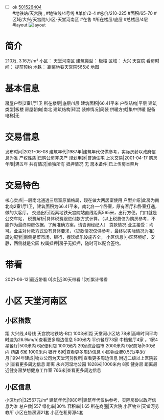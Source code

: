 - [ ] ok [501526404](https://bj.5i5j.com/ershoufang/501526404.html)  
 #地铁站/天宫院 ,  #地铁线/4号线
#单价/2-4 #总价/210-225 #面积/65-70   #区域/大兴/天宫院/小区-天堂河南区 #在售 #所在楼层/底层 #总楼层/4层 #layout 
![layout](http://image2a.5i5j.com/bdir/layout/f58da917fb584aadbfb6d5fdaeb1e4a0.jpg_P5.jpg) 
# 简介 
 210万,  3.16万/m² 
小区： 天堂河南区
建筑类型： 板楼
区域： 大兴 天宫院
看房时间： 提前预约
地铁： 距离地铁天宫院565米 地图
# 基本信息 
 房屋户型|2室1厅1卫
所在楼层|底层/4层
建筑面积|66.41平米
户型结构|平层
建筑类型|板楼
房屋朝向|南北
建筑结构|砖混
装修情况|简装
供暖方式|集中供暖
配备电梯|无
# 交易信息 
 发布时间|2021-06-08
建筑年代|1987年|建筑年代仅供参考，实际房龄以政府信息为准
产权性质|已购公房非央产
规划用途|普通住宅
上次交易|2001-04-17
购房年限|满五年
共有情况|单独所有
抵押情况|无
房本备件|已上传房本照片
# 交易特色 
 核心卖点|一层南北通透三居室原值格局，现在做大两居室使用
户型介绍|此房为南北向2室1厅1卫，建筑面积为66.41平米，南北各一个卧室，原有客厅和卧室打通，做的大客厅。
交通出行|距离地铁天宫院站直线距离565米，出行方便。门口就是公交车站，
税费解析|具体税费跟进付款方式计算。（以上税费仅为购房参考，不能作为最终购房依据，了解准确方案，请咨询经纪人）
贷款情况|业主接受：均可。业主对付款方式没有具体要求，（贷款情况仅供参考，最终以实际情况为准）
周边配套|南侧是菜市场，银行，餐饮娱乐设施齐全，
小区信息|小区环境好，安静，西侧就是公园
权属抵押|房子无抵押，随时可以配合签约。
# 带看 
 2021-06-12|最近带看	 0|次|近30天带看	 1|次|累计带看
# 小区 天堂河南区
## 小区指数 
 距 大兴线,4号线 天宫院地铁站-B口 1003米|距 天堂河小区站 78米|高峰时间平均时速为26.9km/h|查看更多周边信息
500米内 平价餐厅73家
中档餐厅4家 ，1家4星餐厅|500米内 6家便利店
1000米内 29家综合超市
2000米内 9家商场|500米内 药店 6家
1000米内 银行 6家|查看更多周边信息
小区物业费0.5元/平米/月|1994年建成|物业公司为天堂河劳教所|查看更多周边信息
附近二级以上医院较少|查看更多周边信息
距离 永兴河湿地公园 1828米|1000米内 8家 健身房
距离最近健身房梦想健身工作室 766米|查看更多周边信息
## 小区信息 
 小区均价|32567元/m²
建筑年代|1980年|建筑年代仅供参考，实际房龄以政府信息为准
总户数|557
绿化率|30%
容积率|1.65
所在商圈|天宫院
小区物业|天堂河劳教所
小区在售房源21套
小区在租房源4套
